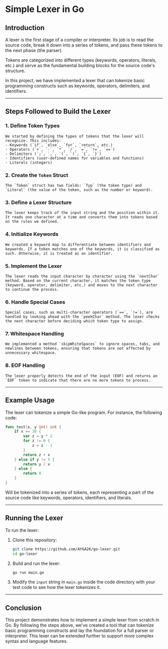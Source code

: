 # Simple Lexer in Go

## Introduction

A lexer is the first stage of a compiler or interpreter. Its job is to read the source code, break it down into a series of tokens, and pass these tokens to the next phase (the parser).

Tokens are categorized into different types (keywords, operators, literals, etc.) and serve as the fundamental building blocks for the source code's structure.

In this project, we have implemented a lexer that can tokenize basic programming constructs such as keywords, operators, delimiters, and identifiers.

---

## Steps Followed to Build the Lexer

### 1. **Define Token Types**

    We started by defining the types of tokens that the lexer will recognize. This includes:
    - Keywords (`if`, `else`, `for`, `return`, etc.)
    - Operators (`+`, `-`, `*`, `/`, `=`, `!=`, `==`)
    - Delimiters (`;`, `,`, `(`, `)`, `{`, `}`)
    - Identifiers (user-defined names for variables and functions)
    - Literals (integers)

### 2. **Create the `Token` Struct**

    The `Token` struct has two fields: `Typ` (the token type) and `Literal` (the value of the token, such as the number or keyword).

### 3. **Define a Lexer Structure**

    The lexer keeps track of the input string and the position within it. It reads one character at a time and converts them into tokens based on the rules we defined.

### 4. **Initialize Keywords**

    We created a keyword map to differentiate between identifiers and keywords. If a token matches one of the keywords, it is classified as such. Otherwise, it is treated as an identifier.

### 5. **Implement the Lexer**

    The lexer reads the input character by character using the `nextChar` method. Based on the current character, it matches the token type (keyword, operator, delimiter, etc.) and moves to the next character to continue the process.

### 6. **Handle Special Cases**

    Special cases, such as multi-character operators (`==`, `!=`), are handled by looking ahead with the `peekChar` method. The lexer checks the next character before deciding which token type to assign.

### 7. **Whitespace Handling**

    We implemented a method `skipWhiteSpaces` to ignore spaces, tabs, and newlines between tokens, ensuring that tokens are not affected by unnecessary whitespace.

### 8. **EOF Handling**

    The lexer properly detects the end of the input (EOF) and returns an `EOF` token to indicate that there are no more tokens to process.

---

## Example Usage

The lexer can tokenize a simple Go-like program. For instance, the following code:

```go
func test(x, y int) int {
	if x == 10 {
		var z = y * 2
		for z != 0 {
			z = z - 1
		}
		return z + x
	} else if y != 5 {
		return y / x
	} else {
		return 0
	}
}
```

Will be tokenized into a series of tokens, each representing a part of the source code like keywords, operators, identifiers, and literals.

---

## Running the Lexer

To run the lexer:

1.  Clone this repository:

    ```bash
    git clone https://github.com/AYGA2K/go-lexer.git
    cd go-lexer
    ```

2.  Build and run the lexer:

    ```bash
    go run main.go
    ```

3.  Modify the `input` string in `main.go` inside the code directory with your test code to see how the lexer tokenizes it.

---

## Conclusion

This project demonstrates how to implement a simple lexer from scratch in Go. By following the steps above, we've created a tool that can tokenize basic programming constructs and lay the foundation for a full parser or interpreter. This lexer can be extended further to support more complex syntax and language features.
